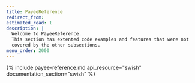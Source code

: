 ```yaml
---
title: PayeeReference
redirect_from:
estimated_read: 1
description: |
  Welcome to PayeeReference.
  This section has extented code examples and features that were not
  covered by the other subsections.
menu_order: 2000
---
```


{% include payee-reference.md api_resource="swish" documentation_section="swish"
%}